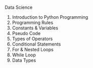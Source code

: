 Data Science

1. Introduction to Python Programming
2. Programming Rules
3. Constants & Variables
4. Pseudo Code
5. Types of Operators
6. Conditional Statements
7. For & Nested Loops
8. While Loop
9. Data Types
